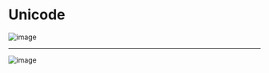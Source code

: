 
# Unicode

![image](https://user-images.githubusercontent.com/68372094/158943756-dcc10550-db5c-4baf-8a39-5ef7abc0c7f1.png)
***
![image](https://user-images.githubusercontent.com/68372094/158944650-270b2be3-f718-4e6a-8151-3f4a4054386a.png)
